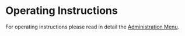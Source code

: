 # Operating Instructions

For operating instructions please read in detail the [Administration Menu](2administration/).

